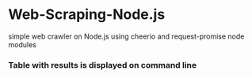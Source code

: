 # Web-Scraping-Node.js
simple web crawler on Node.js using cheerio and request-promise node modules
### Table with results is displayed on command line
